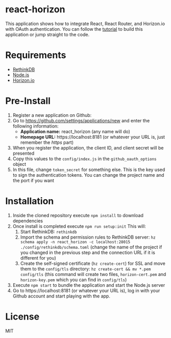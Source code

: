 # react-horizon

This application shows how to integrate React, React Router, and Horizon.io with OAuth authentication. You can follow the [tutorial](http://tutorials.pluralsight.com/interesting-apis/building-a-real-time-application-with-react-react-router-horizon-io-and-oauth) to build this application or jump straight to the code.

# Requirements

- [RethinkDB](https://rethinkdb.com/docs/install/)
- [Node.js](https://nodejs.org/en/download/)
- [Horizon.io](http://horizon.io/install/)

# Pre-Install
1. Register a new application on Github:
  1. Go to https://github.com/settings/applications/new and enter the following information:
     - **Application name:** react_horizon (any name will do)
     - **Homepage URL:** https://localhost:8181 (or whatever your URL is, just remember the *https* part)
  2. When you register the application, the client ID, and client secret will be presented
  3. Copy this values to the `config/index.js` in the `github_oauth_options` object
  4. In this file, change `token_secret` for something else.
     This is the key used to sign the authentication tokens.
     You can change the project name and the port if you want

# Installation
1. Inside the cloned repository execute `npm install` to download dependencies
2. Once install is completed execute `npm run setup:init`
  This will:
    1. Start RethinkDB: `rethinkdb`
    2. Import the schema and permission rules to RethinkDB server: `hz schema apply -n react_horizon -c localhost:28015 ./config/rethinkdb/schema.toml`
       (change the name of the project if you changed in the previous step and the connection URL if it is different for you)
    3. Create the self-signed certificate (`hz create-cert`) for SSL and move them to the `config/tls` directory: `hz create-cert && mv *.pem config/tls`
       (this command will create two files, `horizon-cert.pem` and `horizon-key.pem` which you can find in `config/tls`)
3. Execute `npm start` to bundle the application and start the Node.js server
4. Go to https://localhost:8181 (or whatever your URL is), log in with your Github account and start playing with the app.

# License
MIT
